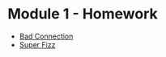 # Module 1 - Homework

- [Bad Connection](http://backend.turing.io/module1/student_homework/bad_connection)
- [Super Fizz](http://backend.turing.io/module1/student_homework/super_fizz)
